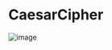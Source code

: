 ﻿# CaesarCipher
 
![image](https://user-images.githubusercontent.com/37642026/212769735-a7d2310c-93b9-4ab9-8fce-9286041571ec.png)

